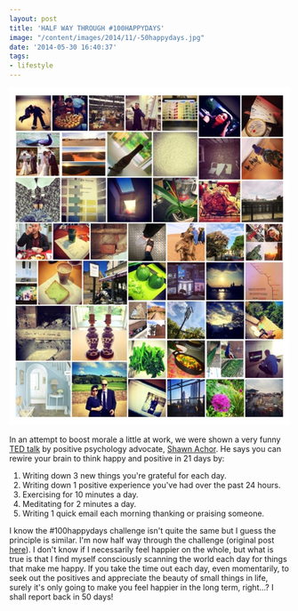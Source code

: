 ```yaml
---
layout: post
title: 'HALF WAY THROUGH #100HAPPYDAYS'
image: "/content/images/2014/11/-50happydays.jpg"
date: '2014-05-30 16:40:37'
tags:
- lifestyle
---
```


![](/content/images/2014/May/-50happydays.jpg)

In an attempt to boost morale a little at work, we were shown a very funny <a href="http://www.ted.com/talks/shawn_achor_the_happy_secret_to_better_work" target="_blank">TED talk</a> by positive psychology advocate, <a href="http://en.wikipedia.org/wiki/Shawn_Achor" target="_blank">Shawn Achor</a>. He says you can rewire your brain to think happy and positive in 21 days by:
1. Writing down 3 new things you're grateful for each day.
2. Writing down 1 positive experience you've had over the past 24 hours.
3. Exercising for 10 minutes a day.
4. Meditating for 2 minutes a day.
5. Writing 1 quick email each morning thanking or praising someone.

I know the #100happydays challenge isn't quite the same but I guess the principle is similar. I'm now half way through the challenge (original post <a href="http://www.lingyeungb.com/jumping-on-the-100happydays-bandwagon/" target="_blank">here</a>). I don't know if I necessarily feel happier on the whole, but what is true is that I find myself consciously scanning the world each day for things that make me happy. If you take the time out each day, even momentarily, to seek out the positives and appreciate the beauty of small things in life, surely it's only going to make you feel happier in the long term, right...? I shall report back in 50 days!

